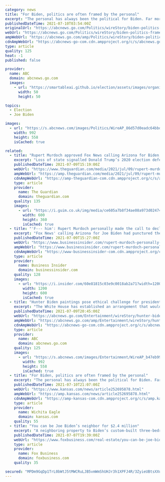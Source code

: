 ```yaml
---
category: news
title: "For Biden, politics are often framed by the personal"
excerpt: "The personal has always been the political for Biden. Far more than his recent predecessors, the president publicly draws on his own experiences when he makes connections with voters and considers his decisions."
publishedDateTime: 2021-07-10T03:54:00Z
originalUrl: "https://abcnews.go.com/Politics/wireStory/biden-politics-framed-personal-78767086"
webUrl: "https://abcnews.go.com/Politics/wireStory/biden-politics-framed-personal-78767086"
ampWebUrl: "https://abcnews.go.com/amp/Politics/wireStory/biden-politics-framed-personal-78767086"
cdnAmpWebUrl: "https://abcnews-go-com.cdn.ampproject.org/c/s/abcnews.go.com/amp/Politics/wireStory/biden-politics-framed-personal-78767086"
type: article
quality: 125
heat: -1
published: false

provider:
  name: ABC
  domain: abcnews.go.com
  images:
    - url: "https://smartableai.github.io/election/assets/images/organizations/abcnews.go.com-50x50.jpg"
      width: 50
      height: 50

topics:
  - Election
  - Joe Biden

images:
  - url: "https://s.abcnews.com/images/Politics/WireAP_86d57d0eadc64bbd8072337fbbe330b3_16x9_992.jpg"
    width: 992
    height: 558
    isCached: true

related:
  - title: "Rupert Murdoch approved Fox News calling Arizona for Biden, book claims"
    excerpt: "Loss of state signalled Donald Trump’s 2020 election defeat but Murdoch reportedly said: ‘Fuck him’"
    publishedDateTime: 2021-07-09T15:19:00Z
    webUrl: "https://www.theguardian.com/media/2021/jul/09/rupert-murdoch-donald-trump-fox-news-arizona"
    ampWebUrl: "https://amp.theguardian.com/media/2021/jul/09/rupert-murdoch-donald-trump-fox-news-arizona"
    cdnAmpWebUrl: "https://amp-theguardian-com.cdn.ampproject.org/c/s/amp.theguardian.com/media/2021/jul/09/rupert-murdoch-donald-trump-fox-news-arizona"
    type: article
    provider:
      name: The Guardian
      domain: theguardian.com
    quality: 135
    images:
      - url: "https://i.guim.co.uk/img/media/ce605a7b8f34ae08a973d02474c80f693186c85c/0_0_3280_1968/master/3280.jpg?width=300&quality=45&auto=format&fit=max&dpr=2&s=f16e06960bae0821364feece0851061f"
        width: 600
        height: 360
        isCached: true
  - title: "'F--- him': Rupert Murdoch personally made the call to declare Arizona for Biden on election night, enraging Trump, book says"
    excerpt: "Fox News' calling Arizona for Joe Biden had punctured the Trump campaign's hopes for an early victory in the 2020 election."
    publishedDateTime: 2021-07-09T15:27:00Z
    webUrl: "https://www.businessinsider.com/rupert-murdoch-personally-decided-fox-news-declare-arizona-biden-book-2021-7"
    ampWebUrl: "https://www.businessinsider.com/rupert-murdoch-personally-decided-fox-news-declare-arizona-biden-book-2021-7?amp"
    cdnAmpWebUrl: "https://www-businessinsider-com.cdn.ampproject.org/c/s/www.businessinsider.com/rupert-murdoch-personally-decided-fox-news-declare-arizona-biden-book-2021-7?amp"
    type: article
    provider:
      name: Business Insider
      domain: businessinsider.com
    quality: 128
    images:
      - url: "https://i.insider.com/60e81815c03e9c0018ab2a71?width=1200&format=jpeg"
        width: 1200
        height: 600
        isCached: true
  - title: "Hunter Biden paintings pose ethical challenge for president"
    excerpt: "The White House has established an arrangement that would allow President Joe Biden’s son Hunter to sell his artwork for tens of thousands of dollars without knowing the identity of the purchaser"
    publishedDateTime: 2021-07-09T20:45:00Z
    webUrl: "https://abcnews.go.com/Entertainment/wireStory/hunter-biden-paintings-pose-ethical-challenge-president-78761850"
    ampWebUrl: "https://abcnews.go.com/amp/Entertainment/wireStory/hunter-biden-paintings-pose-ethical-challenge-president-78761850"
    cdnAmpWebUrl: "https://abcnews-go-com.cdn.ampproject.org/c/s/abcnews.go.com/amp/Entertainment/wireStory/hunter-biden-paintings-pose-ethical-challenge-president-78761850"
    type: article
    provider:
      name: ABC
      domain: abcnews.go.com
    quality: 125
    images:
      - url: "https://s.abcnews.com/images/Entertainment/WireAP_b47eb9953f0a493181df573ceb11f0c8_16x9_992.jpg"
        width: 992
        height: 558
        isCached: true
  - title: "For Biden, politics are often framed by the personal"
    excerpt: "The personal has always been the political for Biden. Far more than his recent predecessors, the president publicly draws on his own experiences when he makes connections with voters and considers his decisions."
    publishedDateTime: 2021-07-10T21:07:00Z
    webUrl: "https://www.kansas.com/news/article252695878.html"
    ampWebUrl: "https://amp.kansas.com/news/article252695878.html"
    cdnAmpWebUrl: "https://amp-kansas-com.cdn.ampproject.org/c/s/amp.kansas.com/news/article252695878.html"
    type: article
    provider:
      name: Wichita Eagle
      domain: kansas.com
    quality: 55
  - title: "You can be Joe Biden’s neighbor for $2.4 million"
    excerpt: "A neighboring property to Biden’s custom-built three-bedroom, four-and-a-half bathroom Wilmington, Delaware home was listed Monday for $2.39 million, according to Realtor.com."
    publishedDateTime: 2021-07-07T19:39:00Z
    webUrl: "https://www.foxbusiness.com/real-estate/you-can-be-joe-bidens-neighbor-for-2-4-million"
    type: article
    provider:
      name: Fox Business
      domain: foxbusiness.com
    quality: 35

secured: "MPDm9GqDp1TrL0bWtJ5tMWCRuLJB5vmWmShUHJr3h1XPFJ4R/3ZyieUBtsXXuSUMG3/o/J++S1cLSjPJ9gDmHuvRtHXVwcZJRmOfp1TV4CJKbsnq2ttoZT/w5EIRo+qqRdgbs07nHi+mapU9uRM3yhAq72aASqArBqhJKyRWHLBxLlil7ynBAwZkTEn028KnywNc3IwHMCqWL52SduM4hOYr4EdRHNkAlYeE0GgbpvNTONQlRVY0tEi0aVa7oTdFuaVThwfBMJY5TUfArdAE95fmWqxSWHp74+FDqTbVxJ8d6s0VZVRAUOMj/RGgGjosWvONWlp7skA08OVsQ8eo5mwBu5L1tSLnXFkZnmi4jJw=;5lscqjIdBAD4fQyto+Cfcw=="
---
```


